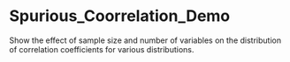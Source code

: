 # Spurious_Coorrelation_Demo
Show the effect of sample size and number of variables on the distribution of correlation coefficients for various distributions.
